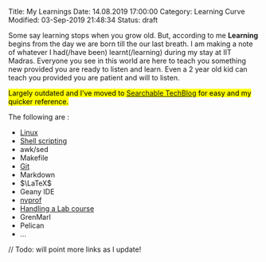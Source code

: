 Title: My Learnings
Date: 14.08.2019 17:00:00
Category: Learning Curve
Modified: 03-Sep-2019 21:48:34
Status: draft


Some say learning stops when you grow old. But, according to me 
**Learning**  begins from the day we are born till the our last breath. 
I am making a note of whatever I had(/have been) learnt(/learning) 
during my stay at IIT Madras.  Everyone you see in this world are here 
to teach you something new provided you are ready to listen and learn. 
Even a 2 year old kid can teach you provided you are patient and will to
listen.  

<mark> Largely outdated and I've moved to [Searchable TechBlog](https://mrprajesh.co.in/blog) for easy and my quicker reference. </mark>

The following are :

- [Linux]({filename}/learn/linux.md)
- [Shell scripting]({filename}/learn/shell.md)
- awk/sed
- Makefile
- [Git]({filename}/learn/git.md) 
- Markdown
- $\LaTeX$
- Geany IDE
- [nvprof](https://gist.github.com/mrprajesh/352cbe661ee27a6b4627ae72d89479e6)
- [Handling a Lab course]({filename}/learn/labHacker.md)
- GrenMarl
- Pelican
- ...

 // Todo: will point more links as I update!
